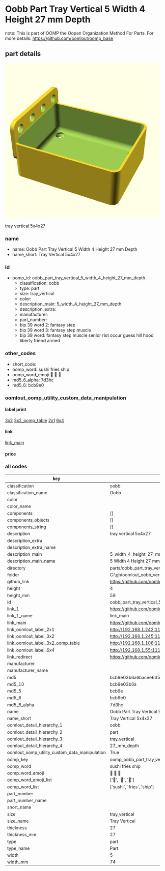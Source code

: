 # Oobb Part Tray Vertical 5 Width 4 Height 27 mm Depth  

note: This is part of OOMP the Oopen Organization Method For Parts. For more details: https://github.com/oomlout/oomp_base

##  part details
  

[![](3dpr.png)](3dpr.png)

tray vertical 5x4x27



### name
* name: Oobb Part Tray Vertical 5 Width 4 Height 27 mm Depth
* name_short: Tray Vertical 5x4x27 
### id
* oomp_id: oobb_part_tray_vertical_5_width_4_height_27_mm_depth
  * classification: oobb
  * type: part
  * size: tray_vertical
  * color: 
  * description_main: 5_width_4_height_27_mm_depth
  * description_extra: 
  * manufacturer: 
  * part_number: 
  * bip 39 word 2: fantasy step
  * bip 39 word 3: fantasy step muscle
  * bip 39 word: fantasy step muscle senior riot occur guess hill hood liberty friend armed

### other_codes
* short_code: 
* oomp_word: sushi fries ship
* oomp_word_emoji :sushi: :fries: :ship:
* md5_6_alpha: 7d3hc
* md5_6: bcb9e0






### oomlout_oomp_utility_custom_data_manipulation
#### label print
[3x2](http://192.168.1.245:1112/?label=oomp%207d3hc)
[3x2_oomp_table](http://192.168.1.108:1112/?label=oomp%207d3hc)
[2x1](http://192.168.1.242:1112/?label=oomp%207d3hc)
[6x4](http://192.168.1.55:1112/?label=oomp%207d3hc)    

#### link

[link_main](https://github.com/oomlout/oomlout_oobb_version_4_generated_parts/tree/main/navigation_oomp/oobb/part/tray_vertical/5_width_4_height_27_mm_depth/part)                              

#### price







### all codes 
| key | value |  
| --- | --- |  
| classification | oobb |  
| classification_name | Oobb |  
| color |  |  
| color_name |  |  
| components | [] |  
| components_objects | [] |  
| components_string | [] |  
| description | tray vertical 5x4x27 |  
| description_extra |  |  
| description_extra_name |  |  
| description_main | 5_width_4_height_27_mm_depth |  
| description_main_name | 5 Width 4 Height 27 mm Depth |  
| directory | parts/oobb_part_tray_vertical_5_width_4_height_27_mm_depth |  
| folder | C:\gh\oomlout_oobb_version_4_generated_parts\parts\oobb_part_tray_vertical_5_width_4_height_27_mm_depth |  
| github_link | https://github.com/oomlout/oomlout_oomp_part_src/tree/main/parts/oobb_part_tray_vertical_5_width_4_height_27_mm_depth |  
| height | 4 |  
| height_mm | 59 |  
| id | oobb_part_tray_vertical_5_width_4_height_27_mm_depth |  
| link_1 | https://github.com/oomlout/oomlout_oobb_version_4_generated_parts/tree/main/navigation_oomp/oobb/part/tray_vertical/5_width_4_height_27_mm_depth/part |  
| link_1_name | link_main |  
| link_main | https://github.com/oomlout/oomlout_oobb_version_4_generated_parts/tree/main/navigation_oomp/oobb/part/tray_vertical/5_width_4_height_27_mm_depth/part |  
| link_oomlout_label_2x1 | http://192.168.1.242:1112/?label=oomp%207d3hc |  
| link_oomlout_label_3x2 | http://192.168.1.245:1112/?label=oomp%207d3hc |  
| link_oomlout_label_3x2_oomp_table | http://192.168.1.108:1112/?label=oomp%207d3hc |  
| link_oomlout_label_6x4 | http://192.168.1.55:1112/?label=oomp%207d3hc |  
| link_redirect | https://github.com/oomlout/oomlout_oobb_version_4_generated_parts/tree/main/parts/oobb_tray_vertical_05_04_27 |  
| manufacturer |  |  
| manufacturer_name |  |  
| md5 | bcb9e03b6a6bacee635d1c3b23355a98 |  
| md5_10 | bcb9e03b6a |  
| md5_5 | bcb9e |  
| md5_6 | bcb9e0 |  
| md5_6_alpha | 7d3hc |  
| name | Oobb Part Tray Vertical 5 Width 4 Height 27 mm Depth |  
| name_short | Tray Vertical 5x4x27  |  
| oomlout_detail_hierarchy_1 | oobb |  
| oomlout_detail_hierarchy_2 | part |  
| oomlout_detail_hierarchy_3 | tray_vertical |  
| oomlout_detail_hierarchy_4 | 27_mm_depth |  
| oomlout_oomp_utility_custom_data_manipulation | True |  
| oomp_key | oomp_oobb_part_tray_vertical_5_width_4_height_27_mm_depth |  
| oomp_word | sushi fries ship |  
| oomp_word_emoji | :sushi: :fries: :ship: |  
| oomp_word_emoji_list | [':sushi:', ':fries:', ':ship:'] |  
| oomp_word_list | ['sushi', 'fries', 'ship'] |  
| part_number |  |  
| part_number_name |  |  
| short_name |  |  
| size | tray_vertical |  
| size_name | Tray Vertical |  
| thickness | 27 |  
| thickness_mm | 27 |  
| type | part |  
| type_name | Part |  
| width | 5 |  
| width_mm | 74 |  
